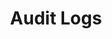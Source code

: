 ---
title: "Audit Logs"
metaTitle: "Spectro Cloud user audit logs"
metaDescription: "Spectro Cloud logs for every event occurring under a user for every Kubernetes cluster"
icon: ""
hideToC: true
fullWidth: false
---